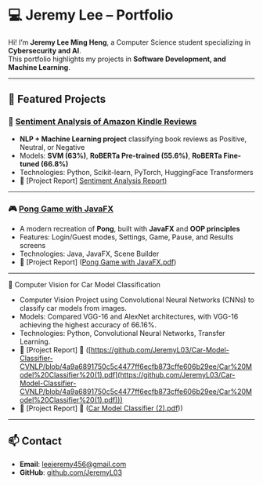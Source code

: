 # 💻 Jeremy Lee – Portfolio

Hi! I’m **Jeremy Lee Ming Heng**, a Computer Science student specializing in **Cybersecurity and AI**.  
This portfolio highlights my projects in **Software Development, and Machine Learning**. 

---

## 🎯 Featured Projects

### 📖 [Sentiment Analysis of Amazon Kindle Reviews](https://github.com/yourusername/sentiment-analysis-nlp)
- **NLP + Machine Learning project** classifying book reviews as Positive, Neutral, or Negative  
- Models: **SVM (63%)**, **RoBERTa Pre-trained (55.6%)**, **RoBERTa Fine-tuned (66.8%)**  
- Technologies: Python, Scikit-learn, PyTorch, HuggingFace Transformers  
- 📄 [Project Report] [Sentiment Analysis Report)](https://github.com/JeremyL03/Sentiment-Analysis-NLP/blob/adb730e613875eff39938aa7af7acf9b2a149e68/Sentiment%20Analysis%20Reviewer.pdf)

---

### 🎮 [Pong Game with JavaFX](https://github.com/yourusername/pong-game-javafx)
- A modern recreation of **Pong**, built with **JavaFX** and **OOP principles**  
- Features: Login/Guest modes, Settings, Game, Pause, and Results screens  
- Technologies: Java, JavaFX, Scene Builder  
- 📄 [Project Report] ([Pong Game with JavaFX.pdf](https://github.com/JeremyL03/Pong-Game-JavaFx/blob/ec98e4d22880f4af5b273c3b99a559c264565b6c/Pong%20Game%20with%20JavaFX.pdf))  

---

📖 Computer Vision for Car Model Classification
- Computer Vision Project using Convolutional Neural Networks (CNNs) to classify car models from images.
- Models: Compared VGG-16 and AlexNet architectures, with VGG-16 achieving the highest accuracy of 66.16%.
- Technologies: Python, Convolutional Neural Networks, Transfer Learning.
- 📄 [Project Report] 📄 ([https://github.com/JeremyL03/Car-Model-Classifier-CVNLP/blob/4a9a6891750c5c4477ff6ecfb873cffe606b29ee/Car%20Model%20Classifier%20(1).pdf](https://github.com/JeremyL03/Car-Model-Classifier-CVNLP/blob/4a9a6891750c5c4477ff6ecfb873cffe606b29ee/Car%20Model%20Classifier%20(1).pdf)))
- 📄 [Project Report] 📄 ([Car Model Classifier (2).pdf](https://github.com/JeremyL03/Car-Model-Classifier-CVNLP/blob/4a9a6891750c5c4477ff6ecfb873cffe606b29ee/Car%20Model%20Classifier%20(2).pdf)))
---


## 📫 Contact
- **Email**: leejeremy456@gmail.com
- **GitHub**: [github.com/JeremyL03](https://github.com/JeremyL03) 
